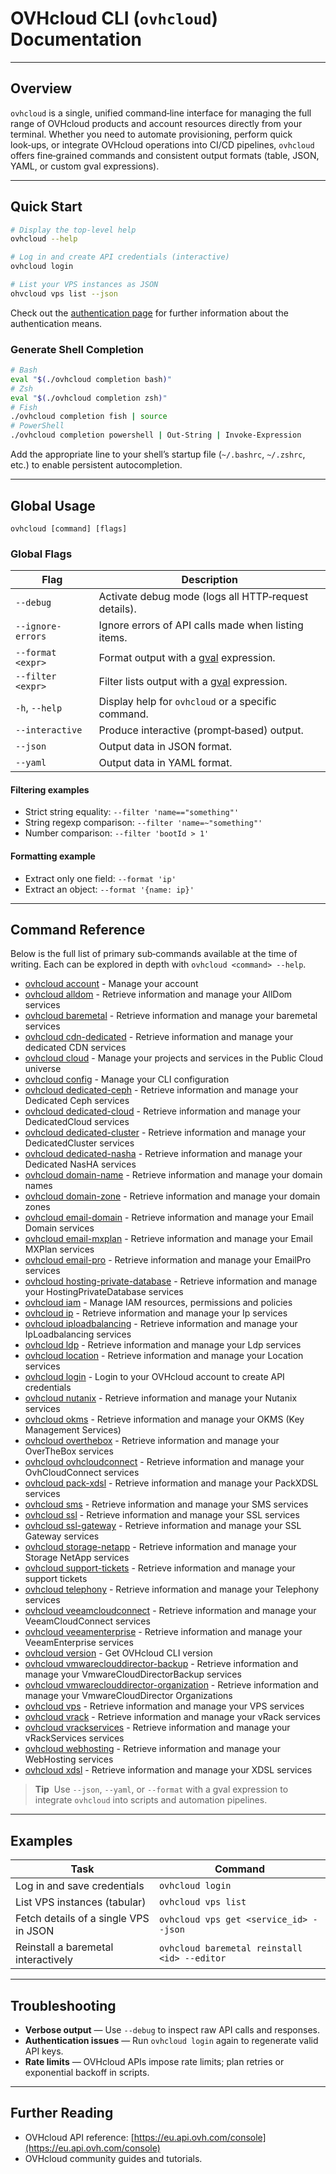 # OVHcloud CLI (`ovhcloud`) Documentation

---

## Overview

`ovhcloud` is a single, unified command‑line interface for managing the full range of OVHcloud products and account resources directly from your terminal. Whether you need to automate provisioning, perform quick look‑ups, or integrate OVHcloud operations into CI/CD pipelines, `ovhcloud` offers fine‑grained commands and consistent output formats (table, JSON, YAML, or custom gval expressions).

---

## Quick Start

```bash
# Display the top‑level help
ovhcloud --help

# Log in and create API credentials (interactive)
ovhcloud login

# List your VPS instances as JSON
ohvcloud vps list --json
```

Check out the [authentication page](authentication.md) for further information about the authentication means.

### Generate Shell Completion

```bash
# Bash
eval "$(./ovhcloud completion bash)"
# Zsh
eval "$(./ovhcloud completion zsh)"
# Fish
./ovhcloud completion fish | source
# PowerShell
./ovhcloud completion powershell | Out-String | Invoke-Expression
```

Add the appropriate line to your shell’s startup file (`~/.bashrc`, `~/.zshrc`, etc.) to enable persistent autocompletion.

---

## Global Usage

```text
ovhcloud [command] [flags]
```

### Global Flags

| Flag              | Description                                          |
| ----------------- | ---------------------------------------------------- |
| `--debug`         | Activate debug mode (logs all HTTP‑request details). |
| `--ignore-errors` | Ignore errors of API calls made when listing items.  |
| `--format <expr>` | Format output with a [gval] expression.              |
| `--filter <expr>` | Filter lists output with a [gval] expression.        |
| `-h`, `--help`    | Display help for `ovhcloud` or a specific command.   |
| `--interactive`   | Produce interactive (prompt‑based) output.           |
| `--json`          | Output data in JSON format.                          |
| `--yaml`          | Output data in YAML format.                          |

[gval]: https://github.com/PaesslerAG/gval

#### Filtering examples

- Strict string equality: `--filter 'name=="something"'`
- String regexp comparison: `--filter 'name=~"something"'`
- Number comparison: `--filter 'bootId > 1'`

#### Formatting example

- Extract only one field: `--format 'ip'`
- Extract an object: `--format '{name: ip}'`

---

## Command Reference

Below is the full list of primary sub‑commands available at the time of writing. Each can be explored in depth with `ovhcloud <command> --help`.

* [ovhcloud account](ovhcloud_account.md)	 - Manage your account
* [ovhcloud alldom](ovhcloud_alldom.md)	 - Retrieve information and manage your AllDom services
* [ovhcloud baremetal](ovhcloud_baremetal.md)	 - Retrieve information and manage your baremetal services
* [ovhcloud cdn-dedicated](ovhcloud_cdn-dedicated.md)	 - Retrieve information and manage your dedicated CDN services
* [ovhcloud cloud](ovhcloud_cloud.md)	 - Manage your projects and services in the Public Cloud universe
* [ovhcloud config](ovhcloud_config.md)	 - Manage your CLI configuration
* [ovhcloud dedicated-ceph](ovhcloud_dedicated-ceph.md)	 - Retrieve information and manage your Dedicated Ceph services
* [ovhcloud dedicated-cloud](ovhcloud_dedicated-cloud.md)	 - Retrieve information and manage your DedicatedCloud services
* [ovhcloud dedicated-cluster](ovhcloud_dedicated-cluster.md)	 - Retrieve information and manage your DedicatedCluster services
* [ovhcloud dedicated-nasha](ovhcloud_dedicated-nasha.md)	 - Retrieve information and manage your Dedicated NasHA services
* [ovhcloud domain-name](ovhcloud_domain-name.md)	 - Retrieve information and manage your domain names
* [ovhcloud domain-zone](ovhcloud_domain-zone.md)	 - Retrieve information and manage your domain zones
* [ovhcloud email-domain](ovhcloud_email-domain.md)	 - Retrieve information and manage your Email Domain services
* [ovhcloud email-mxplan](ovhcloud_email-mxplan.md)	 - Retrieve information and manage your Email MXPlan services
* [ovhcloud email-pro](ovhcloud_email-pro.md)	 - Retrieve information and manage your EmailPro services
* [ovhcloud hosting-private-database](ovhcloud_hosting-private-database.md)	 - Retrieve information and manage your HostingPrivateDatabase services
* [ovhcloud iam](ovhcloud_iam.md)	 - Manage IAM resources, permissions and policies
* [ovhcloud ip](ovhcloud_ip.md)	 - Retrieve information and manage your Ip services
* [ovhcloud iploadbalancing](ovhcloud_iploadbalancing.md)	 - Retrieve information and manage your IpLoadbalancing services
* [ovhcloud ldp](ovhcloud_ldp.md)	 - Retrieve information and manage your Ldp services
* [ovhcloud location](ovhcloud_location.md)	 - Retrieve information and manage your Location services
* [ovhcloud login](ovhcloud_login.md)	 - Login to your OVHcloud account to create API credentials
* [ovhcloud nutanix](ovhcloud_nutanix.md)	 - Retrieve information and manage your Nutanix services
* [ovhcloud okms](ovhcloud_okms.md)	 - Retrieve information and manage your OKMS (Key Management Services)
* [ovhcloud overthebox](ovhcloud_overthebox.md)	 - Retrieve information and manage your OverTheBox services
* [ovhcloud ovhcloudconnect](ovhcloud_ovhcloudconnect.md)	 - Retrieve information and manage your OvhCloudConnect services
* [ovhcloud pack-xdsl](ovhcloud_pack-xdsl.md)	 - Retrieve information and manage your PackXDSL services
* [ovhcloud sms](ovhcloud_sms.md)	 - Retrieve information and manage your SMS services
* [ovhcloud ssl](ovhcloud_ssl.md)	 - Retrieve information and manage your SSL services
* [ovhcloud ssl-gateway](ovhcloud_ssl-gateway.md)	 - Retrieve information and manage your SSL Gateway services
* [ovhcloud storage-netapp](ovhcloud_storage-netapp.md)	 - Retrieve information and manage your Storage NetApp services
* [ovhcloud support-tickets](ovhcloud_support-tickets.md)	 - Retrieve information and manage your support tickets
* [ovhcloud telephony](ovhcloud_telephony.md)	 - Retrieve information and manage your Telephony services
* [ovhcloud veeamcloudconnect](ovhcloud_veeamcloudconnect.md)	 - Retrieve information and manage your VeeamCloudConnect services
* [ovhcloud veeamenterprise](ovhcloud_veeamenterprise.md)	 - Retrieve information and manage your VeeamEnterprise services
* [ovhcloud version](ovhcloud_version.md)	 - Get OVHcloud CLI version
* [ovhcloud vmwareclouddirector-backup](ovhcloud_vmwareclouddirector-backup.md)	 - Retrieve information and manage your VmwareCloudDirectorBackup services
* [ovhcloud vmwareclouddirector-organization](ovhcloud_vmwareclouddirector-organization.md)	 - Retrieve information and manage your VmwareCloudDirector Organizations
* [ovhcloud vps](ovhcloud_vps.md)	 - Retrieve information and manage your VPS services
* [ovhcloud vrack](ovhcloud_vrack.md)	 - Retrieve information and manage your vRack services
* [ovhcloud vrackservices](ovhcloud_vrackservices.md)	 - Retrieve information and manage your vRackServices services
* [ovhcloud webhosting](ovhcloud_webhosting.md)	 - Retrieve information and manage your WebHosting services
* [ovhcloud xdsl](ovhcloud_xdsl.md)	 - Retrieve information and manage your XDSL services

> **Tip**  Use `--json`, `--yaml`, or `--format` with a gval expression to integrate `ovhcloud` into scripts and automation pipelines.

---

## Examples

| Task                                  | Command                                        |
| ------------------------------------- | ---------------------------------------------- |
| Log in and save credentials           | `ovhcloud login`                                |
| List VPS instances (tabular)          | `ovhcloud vps list`                             |
| Fetch details of a single VPS in JSON | `ovhcloud vps get <service_id> --json`          |
| Reinstall a baremetal interactively   | `ovhcloud baremetal reinstall <id> --editor`    |

---

## Troubleshooting

* **Verbose output** — Use `--debug` to inspect raw API calls and responses.
* **Authentication issues** — Run `ovhcloud login` again to regenerate valid API keys.
* **Rate limits** — OVHcloud APIs impose rate limits; plan retries or exponential backoff in scripts.

---

## Further Reading

* OVHcloud API reference: [https://eu.api.ovh.com/console](https://eu.api.ovh.com/console)
* OVHcloud community guides and tutorials.
